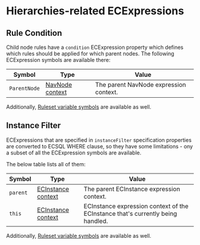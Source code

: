# Hierarchies-related ECExpressions

## Rule Condition

Child node rules have a `condition` ECExpression property which defines which rules should
be applied for which parent nodes. The following ECExpression symbols are available there:

| Symbol | Type | Value
|---|---|---
| `ParentNode` | [NavNode context](../ECExpressions.md#navnode) | The parent NavNode expression context.

Additionally, [Ruleset variable symbols](../ECExpressions.md#ruleset-variables-user-settings)
are available as well.

## Instance Filter

ECExpressions that are specified in `instanceFilter` specification properties
are converted to ECSQL WHERE clause, so they have some limitations - ony a subset
 of all the ECExpression symbols are available.

The below table lists all of them:

| Symbol | Type | Value |
|---|---|---
| `parent` | [ECInstance context](../ECExpressions.md#ecinstance) | The parent ECInstance expression context.
| `this` | [ECInstance context](../ECExpressions.md#ecinstance) | ECInstance expression context of the ECInstance that's currently being handled.

Additionally, [Ruleset variable symbols](../ECExpressions.md#ruleset-variables-user-settings)
are available as well.

